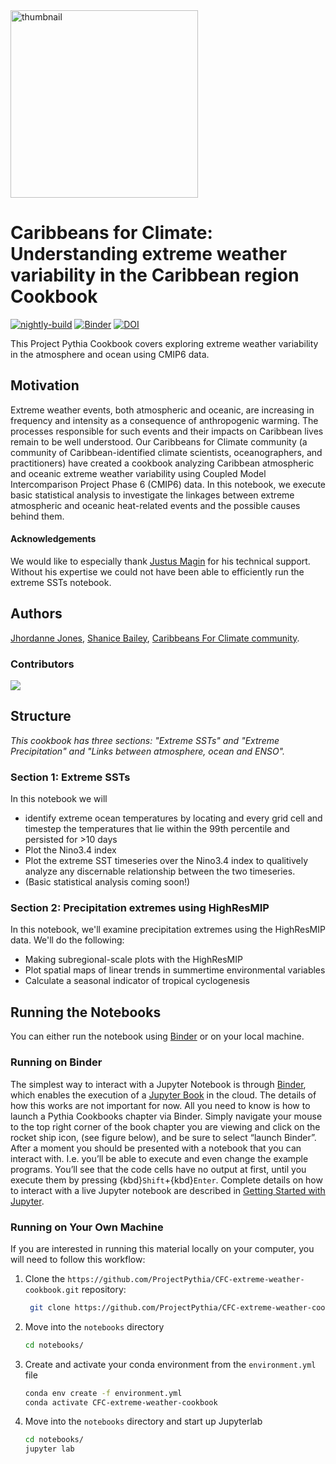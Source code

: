 <img src="CFC_logo.PNG" alt="thumbnail" width="300"/>

# Caribbeans for Climate: Understanding extreme weather variability in the Caribbean region Cookbook

[![nightly-build](https://github.com/ProjectPythia/CFC-extreme-weather-cookbook/actions/workflows/nightly-build.yaml/badge.svg)](https://github.com/ProjectPythia/CFC-extreme-weather-cookbook/actions/workflows/nightly-build.yaml)
[![Binder](https://binder.projectpythia.org/badge_logo.svg)](https://binder.projectpythia.org/v2/gh/ProjectPythia/CFC-extreme-weather-cookbook/main?labpath=notebooks)
[![DOI](https://zenodo.org/badge/813816008.svg)](https://zenodo.org/badge/latestdoi/813816008)

This Project Pythia Cookbook covers exploring extreme weather variability in the atmosphere and ocean using CMIP6 data.

## Motivation

Extreme weather events, both atmospheric and oceanic, are increasing in frequency and intensity as a consequence of anthropogenic warming. The processes responsible for such events and their impacts on Caribbean lives remain to be well understood. Our Caribbeans for Climate community (a community of Caribbean-identified climate scientists, oceanographers, and practitioners) have created a cookbook analyzing Caribbean atmospheric and oceanic extreme weather variability using Coupled Model Intercomparison Project Phase 6 (CMIP6) data. In this notebook, we execute basic statistical analysis to investigate the linkages between extreme atmospheric and oceanic heat-related events and the possible causes behind them.

#### Acknowledgements
We would like to especially thank [Justus Magin](https://github.com/keewis) for his technical support. Without his expertise we could not have been able to efficiently run the extreme SSTs notebook.

## Authors

[Jhordanne Jones](github/jhordannej), [Shanice Bailey](github/shanicetbailey), [Caribbeans For Climate community](https://www.caribbeansforclimate.com/).

### Contributors

<a href="https://github.com/ProjectPythia/CFC-extreme-weather-cookbook/graphs/contributors">
  <img src="https://contrib.rocks/image?repo=ProjectPythia/CFC-extreme-weather-cookbook" />
</a>

## Structure

_This cookbook has three sections: "Extreme SSTs" and "Extreme Precipitation" and "Links between atmosphere, ocean and ENSO"._

### Section 1: Extreme SSTs 

In this notebook we will 
- identify extreme ocean temperatures by locating and every grid cell and timestep the temperatures that lie within the 99th percentile and persisted for >10 days
- Plot the Nino3.4 index
- Plot the extreme SST timeseries over the Nino3.4 index to qualitively analyze any discernable relationship between the two timeseries.
- (Basic statistical analysis coming soon!)

### Section 2: Precipitation extremes using HighResMIP

In this notebook, we'll examine precipitation extremes using the HighResMIP data. We'll do the following:
- Making subregional-scale plots with the HighResMIP
- Plot spatial maps of linear trends in summertime environmental variables
- Calculate a seasonal indicator of tropical cyclogenesis

## Running the Notebooks

You can either run the notebook using [Binder](https://binder.projectpythia.org/) or on your local machine.

### Running on Binder

The simplest way to interact with a Jupyter Notebook is through
[Binder](https://binder.projectpythia.org/), which enables the execution of a
[Jupyter Book](https://jupyterbook.org) in the cloud. The details of how this works are not
important for now. All you need to know is how to launch a Pythia
Cookbooks chapter via Binder. Simply navigate your mouse to
the top right corner of the book chapter you are viewing and click
on the rocket ship icon, (see figure below), and be sure to select
“launch Binder”. After a moment you should be presented with a
notebook that you can interact with. I.e. you’ll be able to execute
and even change the example programs. You’ll see that the code cells
have no output at first, until you execute them by pressing
{kbd}`Shift`\+{kbd}`Enter`. Complete details on how to interact with
a live Jupyter notebook are described in [Getting Started with
Jupyter](https://foundations.projectpythia.org/foundations/getting-started-jupyter.html).

### Running on Your Own Machine

If you are interested in running this material locally on your computer, you will need to follow this workflow:

1. Clone the `https://github.com/ProjectPythia/CFC-extreme-weather-cookbook.git` repository:

   ```bash
    git clone https://github.com/ProjectPythia/CFC-extreme-weather-cookbook.git
   ```

1. Move into the `notebooks` directory
   ```bash
   cd notebooks/
   ```
1. Create and activate your conda environment from the `environment.yml` file
   ```bash
   conda env create -f environment.yml
   conda activate CFC-extreme-weather-cookbook
   ```
1. Move into the `notebooks` directory and start up Jupyterlab
   ```bash
   cd notebooks/
   jupyter lab
   ```
